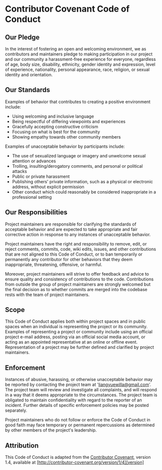# Contributor Covenant Code of Conduct

## Our Pledge

In the interest of fostering an open and welcoming environment, we as
contributors and maintainers pledge to making participation in our project and
our community a harassment-free experience for everyone, regardless of age,
body size, disability, ethnicity, gender identity and expression, level of
experience, nationality, personal appearance, race, religion, or sexual
identity and orientation.

## Our Standards

Examples of behavior that contributes to creating a positive environment include:

* Using welcoming and inclusive language
* Being respectful of differing viewpoints and experiences
* Gracefully accepting constructive criticism
* Focusing on what is best for the community
* Showing empathy towards other community members

Examples of unacceptable behavior by participants include:

* The use of sexualized language or imagery and unwelcome sexual attention or advances
* Trolling, insulting/derogatory comments, and personal or political attacks
* Public or private harassment
* Publishing others' private information, such as a physical or electronic address, without explicit permission
* Other conduct which could reasonably be considered inappropriate in a professional setting

## Our Responsibilities

Project maintainers are responsible for clarifying the standards of acceptable
behavior and are expected to take appropriate and fair corrective action in
response to any instances of unacceptable behavior.

Project maintainers have the right and responsibility to remove, edit, or
reject comments, commits, code, wiki edits, issues, and other contributions
that are not aligned to this Code of Conduct, or to ban temporarily or
permanently any contributor for other behaviors that they deem inappropriate,
threatening, offensive, or harmful.

Moreover, project maintainers will strive to offer feedback and advice to
ensure quality and consistency of contributions to the code.  Contributions
from outside the group of project maintainers are strongly welcomed but the
final decision as to whether commits are merged into the codebase rests with
the team of project maintainers.

## Scope

This Code of Conduct applies both within project spaces and in public spaces
when an individual is representing the project or its community. Examples of
representing a project or community include using an official project e-mail
address, posting via an official social media account, or acting as an
appointed representative at an online or offline event. Representation of a
project may be further defined and clarified by project maintainers.

## Enforcement

Instances of abusive, harassing, or otherwise unacceptable behavior may be
reported by contacting the project team at 'liangyuewilla@gmail.com'. The project team will
review and investigate all complaints, and will respond in a way that it deems
appropriate to the circumstances. The project team is obligated to maintain
confidentiality with regard to the reporter of an incident. Further details of
specific enforcement policies may be posted separately.

Project maintainers who do not follow or enforce the Code of Conduct in good
faith may face temporary or permanent repercussions as determined by other
members of the project's leadership.

## Attribution

This Code of Conduct is adapted from the [Contributor Covenant][homepage],
version 1.4, available at
[http://contributor-covenant.org/version/1/4][version]

[homepage]: http://contributor-covenant.org
[version]: http://contributor-covenant.org/version/1/4/
